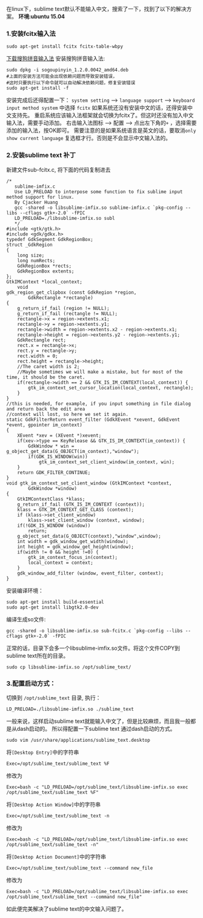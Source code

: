 在linux下，sublime text默认不能输入中文，搜索了一下，找到了以下的解决方案。
**环境:ubuntu 15.04**

### 1.安装fcitx输入法
```
sudo apt-get install fcitx fcitx-table-wbpy
```

[下载搜狗拼音输入法](http://pinyin.sogou.com/linux/?r=pinyin)
安装搜狗拼音输入法:
```
sudo dpkg -i sogoupinyin_1.2.0.0042_amd64.deb
#上面的安装方法可能会出现依赖问题而导致安装错误，
#这时只要执行以下命令就可以自动解决依赖问题，修复安装错误
sudo apt-get install -f
```

安装完成后还得配置一下：
`system setting` --> `language support` --> `keyboard input method system` 中选择 `fcitx`
如果系统还没有安装中文的话，还得安装中文支持先。
重启系统应该输入法框架就会切换为fcitx了。但这时还没有加入中文输入法，需要手动添加。
右击输入法图标 --> 配置 --> 点出左下角的`+` ，选择需要添加的输入法，按OK即可。
需要注意的是如果系统语言是英文的话，要取消`only show current language` 复选框才行。否则是不会显示中文输入法的。


### 2.安装sublime text 补丁
新建文件sub-fcitx.c, 将下面的代码复制进去 
```
/*
   sublime-imfix.c
   Use LD_PRELOAD to interpose some function to fix sublime input method support for linux.
   By Cjacker Huang
   gcc -shared -o libsublime-imfix.so sublime-imfix.c `pkg-config --libs --cflags gtk+-2.0` -fPIC
   LD_PRELOAD=./libsublime-imfix.so subl
   */
#include <gtk/gtk.h>
#include <gdk/gdkx.h>
typedef GdkSegment GdkRegionBox;
struct _GdkRegion
{
    long size;
    long numRects;
    GdkRegionBox *rects;
    GdkRegionBox extents;
};
GtkIMContext *local_context;
    void
gdk_region_get_clipbox (const GdkRegion *region,
        GdkRectangle *rectangle)
{
    g_return_if_fail (region != NULL);
    g_return_if_fail (rectangle != NULL);
    rectangle->x = region->extents.x1;
    rectangle->y = region->extents.y1;
    rectangle->width = region->extents.x2 - region->extents.x1;
    rectangle->height = region->extents.y2 - region->extents.y1;
    GdkRectangle rect;
    rect.x = rectangle->x;
    rect.y = rectangle->y;
    rect.width = 0;
    rect.height = rectangle->height;
    //The caret width is 2;
    //Maybe sometimes we will make a mistake, but for most of the time, it should be the caret.
    if(rectangle->width == 2 && GTK_IS_IM_CONTEXT(local_context)) {
        gtk_im_context_set_cursor_location(local_context, rectangle);
    }
}
//this is needed, for example, if you input something in file dialog and return back the edit area
//context will lost, so here we set it again.
static GdkFilterReturn event_filter (GdkXEvent *xevent, GdkEvent *event, gpointer im_context)
{
    XEvent *xev = (XEvent *)xevent;
    if(xev->type == KeyRelease && GTK_IS_IM_CONTEXT(im_context)) {
        GdkWindow * win = g_object_get_data(G_OBJECT(im_context),"window");
        if(GDK_IS_WINDOW(win))
            gtk_im_context_set_client_window(im_context, win);
    }
    return GDK_FILTER_CONTINUE;
}
void gtk_im_context_set_client_window (GtkIMContext *context,
        GdkWindow *window)
{
    GtkIMContextClass *klass;
    g_return_if_fail (GTK_IS_IM_CONTEXT (context));
    klass = GTK_IM_CONTEXT_GET_CLASS (context);
    if (klass->set_client_window)
        klass->set_client_window (context, window);
    if(!GDK_IS_WINDOW (window))
        return;
    g_object_set_data(G_OBJECT(context),"window",window);
    int width = gdk_window_get_width(window);
    int height = gdk_window_get_height(window);
    if(width != 0 && height !=0) {
        gtk_im_context_focus_in(context);
        local_context = context;
    }
    gdk_window_add_filter (window, event_filter, context);
}
```

安装编译环境：
```
sudo apt-get install build-essential
sudo apt-get install libgtk2.0-dev
```

编译生成so文件:
```
gcc -shared -o libsublime-imfix.so sub-fcitx.c `pkg-config --libs --cflags gtk+-2.0` -fPIC
```

正常的话，目录下会多一个libsublime-imfix.so文件。将这个文件COPY到sublime text所在的目录。
```
sudo cp libsublime-imfix.so /opt/sublime_text/
```

### 3.配置启动方式：
切换到 `/opt/sublime_text` 目录, 执行：
```
LD_PRELOAD=./libsublime-imfix.so ./sublime_text
```

一般来说，这样启动sublime text就能输入中文了，但是比较麻烦，而且我一般都是从dash启动的。
所以得配置一下sublime text 通过dash启动的方式。
```
sudo vim /usr/share/applications/sublime_text.desktop
```

将`[Desktop Entry]`中的字符串
```
Exec=/opt/sublime_text/sublime_text %F
```

修改为
```
Exec=bash -c "LD_PRELOAD=/opt/sublime_text/libsublime-imfix.so exec /opt/sublime_text/sublime_text %F"
```

将`[Desktop Action Window]`中的字符串
```
Exec=/opt/sublime_text/sublime_text -n
```

修改为
```
Exec=bash -c "LD_PRELOAD=/opt/sublime_text/libsublime-imfix.so exec /opt/sublime_text/sublime_text -n"
```

将`[Desktop Action Document]`中的字符串
```
Exec=/opt/sublime_text/sublime_text --command new_file
```

修改为
```
Exec=bash -c "LD_PRELOAD=/opt/sublime_text/libsublime-imfix.so exec /opt/sublime_text/sublime_text --command new_file"
```

如此便完美解决了sublime text的中文输入问题了。